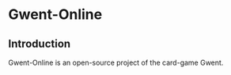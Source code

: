 Gwent-Online
============

Introduction
------------

Gwent-Online is an open-source project of the card-game Gwent.
